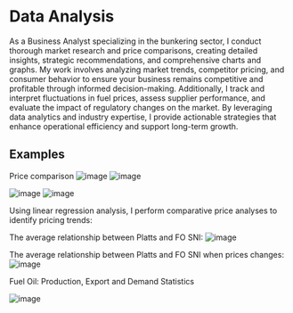 # Data Analysis

As a Business Analyst specializing in the bunkering sector, I conduct thorough market research and price comparisons, creating detailed insights, strategic recommendations, and comprehensive charts and graphs. My work involves analyzing market trends, competitor pricing, and consumer behavior to ensure your business remains competitive and profitable through informed decision-making. Additionally, I track and interpret fluctuations in fuel prices, assess supplier performance, and evaluate the impact of regulatory changes on the market. By leveraging data analytics and industry expertise, I provide actionable strategies that enhance operational efficiency and support long-term growth. 

## Examples 

Price comparison 
![image](https://github.com/MariaChipe/Data_Analysis/assets/170331311/53182dcd-3eba-47f8-862e-750bfb581ea0)
![image](https://github.com/MariaChipe/Data_Analysis/assets/170331311/e6f86982-4aeb-4def-bfa6-cb9b23cbf8e3)


![image](https://github.com/MariaChipe/Data_Analysis/assets/170331311/7ed017b5-82c8-4f7a-a249-2cbcc4bd1be2)
![image](https://github.com/MariaChipe/Data_Analysis/assets/170331311/9a219e00-8988-401c-ba34-194c8c26102b)


 Using linear regression analysis, I perform comparative price analyses to identify pricing trends:

 The average relationship between Platts and FO SNI:
![image](https://github.com/MariaChipe/Data_Analysis/assets/170331311/274ee2b8-8d0b-425d-911e-101d5cad87ee)


 The average relationship between Platts and FO SNI when prices changes:
![image](https://github.com/MariaChipe/Data_Analysis/assets/170331311/7cbad3c1-270c-4c6d-87c5-2dfc3cac848b)

Fuel Oil: Production, Export and Demand Statistics

![image](https://github.com/MariaChipe/Data_Analysis/assets/170331311/86e46c05-9e3f-4cdd-9976-cc1cf513177d)

 
